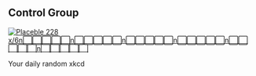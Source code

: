## Control Group
[![Placeble 228 x/6n⬜⬜⬜⬜⬜n⬜⬜⬜⬜⬜n⬜⬜⬜⬜⬜n⬜⬜⬜⬜⬜n⬜⬜⬜⬜⬜n⬜⬜⬜⬜⬜](https://imgs.xkcd.com/comics/control_group.png)](https://xkcd.com/2576/ "Placeble 228 x/6n⬜⬜⬜⬜⬜n⬜⬜⬜⬜⬜n⬜⬜⬜⬜⬜n⬜⬜⬜⬜⬜n⬜⬜⬜⬜⬜n⬜⬜⬜⬜⬜")

Your daily random xkcd
